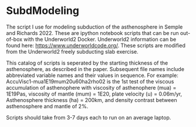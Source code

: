 # SubdModeling
The script I use for modeling subduction of the asthenosphere in Semple and Richards 2022.
These are ipython notebook scripts that can be run out-of-box with the Underworld2 Docker. Underworld2 information can be found here: https://www.underworldcode.org/. These scripts are modified from the Underworld2 freely subducting slab exercise.

This catalog of scripts is seperated by the starting thickness of the asthenosphere, as described in the paper. Subsequent file names include abbreviated variable names and their values in sequence. For example: AccuVisc1-mua1E19mum20u60ha2rho02 is the 1st test of the viscous accumulation of asthenophere with viscosity of asthenophere (mua) = 1E19Pas, viscosity of mantle (mum) = 1E20, plate velocity (u) = 0.06m/yr, Asthenosphere thickness (ha) = 200km, and density contrast between asthenosphere and mantle of 2%.

Scripts should take from 3-7 days each to run on an average laptop.

